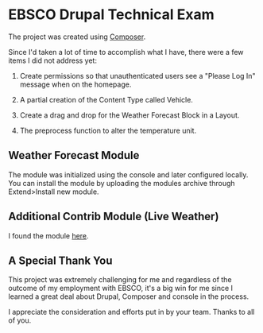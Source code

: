# EBSCO Drupal Technical Exam

The project was created using [Composer](https://getcomposer.org/). 

Since I'd taken a lot of time to accomplish what I have, there were a few items I did not address yet:

1. Create permissions so that unauthenticated users see a "Please Log In" message when on the homepage.

2. A partial creation of the Content Type called Vehicle.
3. Create a drag and drop for the Weather Forecast Block in a Layout.
4. The preprocess function to alter the temperature unit.

## Weather Forecast Module

The module was initialized using the console and later configured locally. You can install the module by uploading the modules archive through Extend>Install new module.

## Additional Contrib Module (Live Weather)

I found the module [here](https://www.drupal.org/project/live_weather). 

## A Special Thank You

This project was extremely challenging for me and regardless of the outcome of my employment with EBSCO, it's a big win for me since I learned a great deal about Drupal, Composer and console in the process.

I appreciate the consideration and efforts put in by your team. Thanks to all of you. 





```
